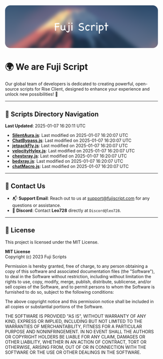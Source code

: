 ![Banner](.github/b.webp)

# 🌍 **We are Fuji Script**

Our global team of developers is dedicated to creating powerful, open-source scripts for Rise Client, designed to enhance your experience and unlock new possibilities! 🌟

---
<!-- SCRIPTS_NAVIGATION_START -->
## 📂 **Scripts Directory Navigation**

**Last Updated**: 2025-01-07 16:20:11 UTC

- **[SilentAura.js](scripts/SilentAura.js)**: Last modified on 2025-01-07 16:20:07 UTC
- **[ChatBypass.js](scripts/ChatBypass.js)**: Last modified on 2025-01-07 16:20:07 UTC
- **[jetpackFly.js](scripts/jetpackFly.js)**: Last modified on 2025-01-07 16:20:07 UTC
- **[velocityHylex.js](scripts/velocityHylex.js)**: Last modified on 2025-01-07 16:20:07 UTC
- **[chestxray.js](scripts/chestxray.js)**: Last modified on 2025-01-07 16:20:07 UTC
- **[bedxray.js](scripts/bedxray.js)**: Last modified on 2025-01-07 16:20:07 UTC
- **[chatMacro.js](scripts/chatMacro.js)**: Last modified on 2025-01-07 16:20:07 UTC

<!-- SCRIPTS_NAVIGATION_END -->

---

## 💬 **Contact Us**  
- 📬 **Support Email**: Reach out to us at [support@fujiscript.com](mailto:support@fujiscript.com) for any questions or assistance.  
- 💬 **Discord**: Contact **Leo728** directly at `Discord@leo728`.

---

## 📜 **License**

This project is licensed under the MIT License.  

**MIT License**  
Copyright (c) 2023 Fuji Scripts  

Permission is hereby granted, free of charge, to any person obtaining a copy of this software and associated documentation files (the "Software"), to deal in the Software without restriction, including without limitation the rights to use, copy, modify, merge, publish, distribute, sublicense, and/or sell copies of the Software, and to permit persons to whom the Software is furnished to do so, subject to the following conditions:  

The above copyright notice and this permission notice shall be included in all copies or substantial portions of the Software.  

THE SOFTWARE IS PROVIDED "AS IS", WITHOUT WARRANTY OF ANY KIND, EXPRESS OR IMPLIED, INCLUDING BUT NOT LIMITED TO THE WARRANTIES OF MERCHANTABILITY, FITNESS FOR A PARTICULAR PURPOSE AND NONINFRINGEMENT. IN NO EVENT SHALL THE AUTHORS OR COPYRIGHT HOLDERS BE LIABLE FOR ANY CLAIM, DAMAGES OR OTHER LIABILITY, WHETHER IN AN ACTION OF CONTRACT, TORT OR OTHERWISE, ARISING FROM, OUT OF OR IN CONNECTION WITH THE SOFTWARE OR THE USE OR OTHER DEALINGS IN THE SOFTWARE.  
